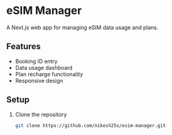 # eSIM Manager

A Next.js web app for managing eSIM data usage and plans.

## Features
- Booking ID entry
- Data usage dashboard
- Plan recharge functionality
- Responsive design

## Setup
1. Clone the repository
   ```bash
   git clone https://github.com/nikesh25s/esim-manager.git

